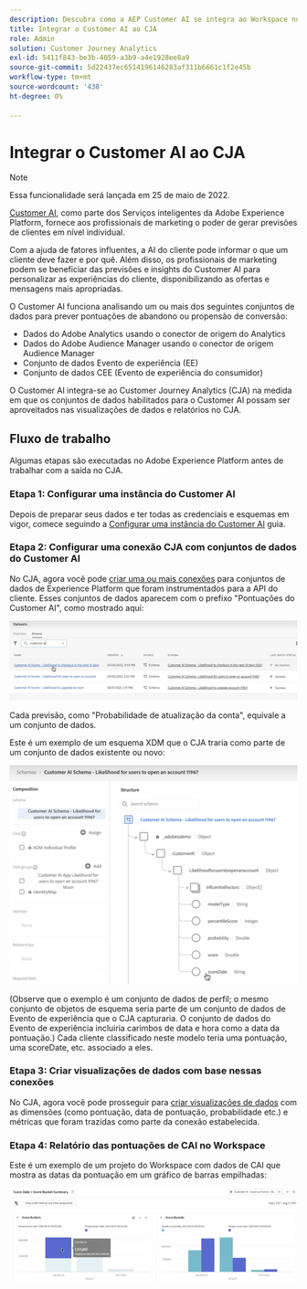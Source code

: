 ```yaml
---
description: Descubra como a AEP Customer AI se integra ao Workspace no CJA.
title: Integrar o Customer AI ao CJA
role: Admin
solution: Customer Journey Analytics
exl-id: 5411f843-be3b-4059-a3b9-a4e1928ee8a9
source-git-commit: 5d22437ec6514196146283af311b6661c1f2e45b
workflow-type: tm+mt
source-wordcount: '438'
ht-degree: 0%

---
```


# Integrar o Customer AI ao CJA

>[!NOTE]
>
>Essa funcionalidade será lançada em 25 de maio de 2022.

[Customer AI](https://experienceleague.adobe.com/docs/experience-platform/intelligent-services/customer-ai/overview.html?lang=en), como parte dos Serviços inteligentes da Adobe Experience Platform, fornece aos profissionais de marketing o poder de gerar previsões de clientes em nível individual.

Com a ajuda de fatores influentes, a AI do cliente pode informar o que um cliente deve fazer e por quê. Além disso, os profissionais de marketing podem se beneficiar das previsões e insights do Customer AI para personalizar as experiências do cliente, disponibilizando as ofertas e mensagens mais apropriadas.

O Customer AI funciona analisando um ou mais dos seguintes conjuntos de dados para prever pontuações de abandono ou propensão de conversão:

* Dados do Adobe Analytics usando o conector de origem do Analytics
* Dados do Adobe Audience Manager usando o conector de origem Audience Manager
* Conjunto de dados Evento de experiência (EE)
* Conjunto de dados CEE (Evento de experiência do consumidor)

O Customer AI integra-se ao Customer Journey Analytics (CJA) na medida em que os conjuntos de dados habilitados para o Customer AI possam ser aproveitados nas visualizações de dados e relatórios no CJA.

## Fluxo de trabalho

Algumas etapas são executadas no Adobe Experience Platform antes de trabalhar com a saída no CJA.

### Etapa 1: Configurar uma instância do Customer AI

Depois de preparar seus dados e ter todas as credenciais e esquemas em vigor, comece seguindo a [Configurar uma instância do Customer AI](https://experienceleague.adobe.com/docs/experience-platform/intelligent-services/customer-ai/user-guide/configure.html?lang=en) guia.

### Etapa 2: Configurar uma conexão CJA com conjuntos de dados do Customer AI

No CJA, agora você pode [criar uma ou mais conexões](/help/connections/create-connection.md) para conjuntos de dados de Experience Platform que foram instrumentados para a API do cliente. Esses conjuntos de dados aparecem com o prefixo &quot;Pontuações do Customer AI&quot;, como mostrado aqui:

![Pontuações de CAI](assets/cai-scores.png)

Cada previsão, como &quot;Probabilidade de atualização da conta&quot;, equivale a um conjunto de dados.

Este é um exemplo de um esquema XDM que o CJA traria como parte de um conjunto de dados existente ou novo:

![Esquema CAI](assets/cai-schema.png)

(Observe que o exemplo é um conjunto de dados de perfil; o mesmo conjunto de objetos de esquema seria parte de um conjunto de dados de Evento de experiência que o CJA capturaria. O conjunto de dados do Evento de experiência incluiria carimbos de data e hora como a data da pontuação.) Cada cliente classificado neste modelo teria uma pontuação, uma scoreDate, etc. associado a eles.

### Etapa 3: Criar visualizações de dados com base nessas conexões

No CJA, agora você pode prosseguir para [criar visualizações de dados](/help/data-views/create-dataview.md) com as dimensões (como pontuação, data de pontuação, probabilidade etc.) e métricas que foram trazidas como parte da conexão estabelecida.

### Etapa 4: Relatório das pontuações de CAI no Workspace

Este é um exemplo de um projeto do Workspace com dados de CAI que mostra as datas da pontuação em um gráfico de barras empilhadas:

![Classificações por pontuação](assets/workspace-scores.png)

